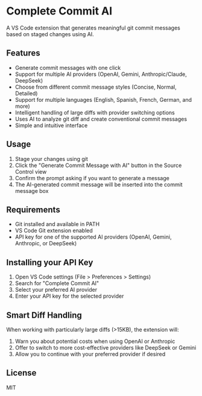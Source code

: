 # Complete Commit AI

A VS Code extension that generates meaningful git commit messages based on staged changes using AI.

## Features

- Generate commit messages with one click
- Support for multiple AI providers (OpenAI, Gemini, Anthropic/Claude, DeepSeek)
- Choose from different commit message styles (Concise, Normal, Detailed)
- Support for multiple languages (English, Spanish, French, German, and more)
- Intelligent handling of large diffs with provider switching options
- Uses AI to analyze git diff and create conventional commit messages
- Simple and intuitive interface

## Usage

1. Stage your changes using git
2. Click the "Generate Commit Message with AI" button in the Source Control view
3. Confirm the prompt asking if you want to generate a message
4. The AI-generated commit message will be inserted into the commit message box

## Requirements

- Git installed and available in PATH
- VS Code Git extension enabled
- API key for one of the supported AI providers (OpenAI, Gemini, Anthropic, or DeepSeek)


## Installing your API Key

1. Open VS Code settings (File > Preferences > Settings)
2. Search for "Complete Commit AI"
3. Select your preferred AI provider
4. Enter your API key for the selected provider

## Smart Diff Handling

When working with particularly large diffs (>15KB), the extension will:
1. Warn you about potential costs when using OpenAI or Anthropic
2. Offer to switch to more cost-effective providers like DeepSeek or Gemini
3. Allow you to continue with your preferred provider if desired



## License

MIT
